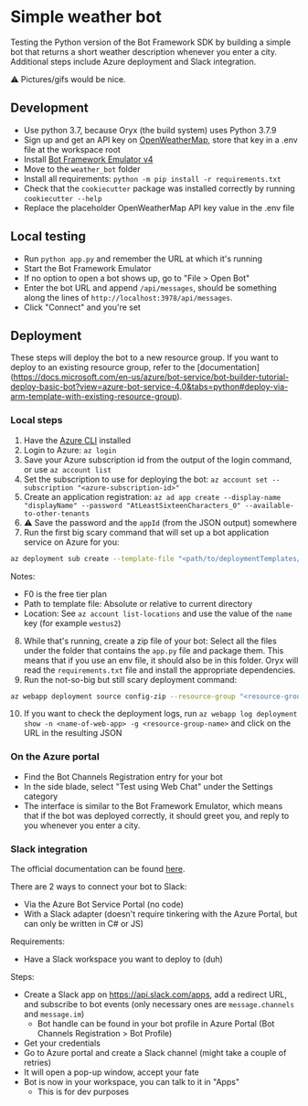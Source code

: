 # Simple weather bot

Testing the Python version of the Bot Framework SDK by building a simple bot that returns a short weather description whenever you enter a city. Additional steps include Azure deployment and Slack integration.

⚠️ Pictures/gifs would be nice.

## Development

- Use python 3.7, because Oryx (the build system) uses Python 3.7.9
- Sign up and get an API key on [OpenWeatherMap](https://openweathermap.org/api), store that key in a .env file at the workspace root
- Install [Bot Framework Emulator v4](https://github.com/microsoft/BotFramework-Emulator/blob/master/README.md)
- Move to the `weather_bot` folder
- Install all requirements: `python -m pip install -r requirements.txt`
- Check that the `cookiecutter` package was installed correctly by running `cookiecutter --help`
- Replace the placeholder OpenWeatherMap API key value in the .env file

## Local testing

- Run `python app.py` and remember the URL at which it's running
- Start the Bot Framework Emulator
- If no option to open a bot shows up, go to "File > Open Bot"
- Enter the bot URL and append `/api/messages`, should be something along the lines of `http://localhost:3978/api/messages`.
- Click "Connect" and you're set

## Deployment

These steps will deploy the bot to a new resource group. If you want to deploy to an existing resource group, refer to the [documentation]
(https://docs.microsoft.com/en-us/azure/bot-service/bot-builder-tutorial-deploy-basic-bot?view=azure-bot-service-4.0&tabs=python#deploy-via-arm-template-with-existing-resource-group).

### Local steps

1. Have the [Azure CLI](https://docs.microsoft.com/en-us/cli/azure/install-azure-cli) installed
1. Login to Azure: `az login`
1. Save your Azure subscription id from the output of the login command, or use `az account list`
1. Set the subscription to use for deploying the bot: `az account set --subscription "<azure-subscription-id>"`
1. Create an application registration: `az ad app create --display-name "displayName" --password "AtLeastSixteenCharacters_0" --available-to-other-tenants`
1. ⚠️ Save the password and the `appId` (from the JSON output) somewhere
1. Run the first big scary command that will set up a bot application service on Azure for you:

```bash
az deployment sub create --template-file "<path/to/deploymentTemplates/template-with-new-rg.json>" --location <region-location-name> --parameters appId="<app-id-from-previous-step>" appSecret="<password-from-previous-step>" botId="<id or bot-app-service-name>" botSku=F0 newAppServicePlanName="<new-service-plan-name>" newWebAppName="<bot-app-service-name>" groupName="<new-group-name>" groupLocation="<region-location-name>" newAppServicePlanLocation="<region-location-name>" --name "<bot-app-service-name>"
```

Notes:

- F0 is the free tier plan
- Path to template file: Absolute or relative to current directory
- Location: See `az account list-locations` and use the value of the `name` key (for example `westus2`)

8. While that's running, create a zip file of your bot: Select all the files under the folder that contains the `app.py` file and package them. This means that if you use an env file, it should also be in this folder. Oryx will read the `requirements.txt` file and install the appropriate dependencies.
1. Run the not-so-big but still scary deployment command:

```bash
az webapp deployment source config-zip --resource-group "<resource-group-name>" --name "<name-of-web-app>" --src "<project-zip-path>"
```

10. If you want to check the deployment logs, run `az webapp log deployment show -n <name-of-web-app> -g <resource-group-name>` and click on the URL in the resulting JSON

### On the Azure portal

- Find the Bot Channels Registration entry for your bot
- In the side blade, select "Test using Web Chat" under the Settings category
- The interface is similar to the Bot Framework Emulator, which means that if the bot was deployed correctly, it should greet you, and reply to you whenever you enter a city.

### Slack integration

The official documentation can be found [here](https://docs.microsoft.com/en-us/azure/bot-service/bot-service-channel-connect-slack?view=azure-bot-service-4.0&tabs=abs).

There are 2 ways to connect your bot to Slack:

- Via the Azure Bot Service Portal (no code)
- With a Slack adapter (doesn't require tinkering with the Azure Portal, but can only be written in C# or JS)

Requirements:

- Have a Slack workspace you want to deploy to (duh)

Steps:

- Create a Slack app on https://api.slack.com/apps, add a redirect URL, and subscribe to bot events (only necessary ones are `message.channels` and `message.im`)
  - Bot handle can be found in your bot profile in Azure Portal (Bot Channels Registration > Bot Profile)
- Get your credentials
- Go to Azure portal and create a Slack channel (might take a couple of retries)
- It will open a pop-up window, accept your fate
- Bot is now in your workspace, you can talk to it in "Apps"
  - This is for dev purposes
